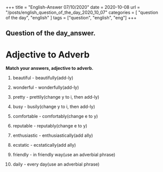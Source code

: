 +++
title = "English-Answer 07/10/2020"
date = 2020-10-08 
url = "/posts/english_question_of_the_day_2020_10_07"
categories = [ "question of the day", "english" ]
tags = ["question", "english", "eng"]
+++


## Question of the day_answer.
# Adjective to Adverb

**Match your answers, adjective to adverb.** 

1. beautiful - beautifully(add-ly)

2. wonderful - wonderfully(add-ly)

3. pretty - prettily(change y to i, then add-ly)

4. busy - busily(change y to i, then add-ly)

5. comfortable - comfortably(change e to y)

6. reputable - reputably(change e to y)

7. enthusiastic - enthusiastically(add ally)

8. ecstatic - ecstatically(add ally)

9. friendly - in friendly way(use an adverbial phrase)

10. daily - every day(use an adverbial phrase)














